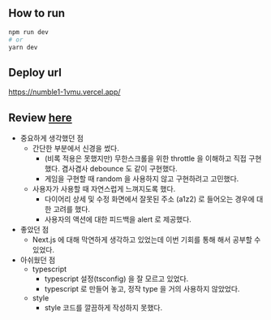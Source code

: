 ## How to run

```bash
npm run dev
# or
yarn dev
```

## Deploy url
https://numble1-1vmu.vercel.app/

## Review [here](https://snaag.oopy.io/5b3798cf-87c1-4633-8b1a-21ee3247909f)
- 중요하게 생각했던 점
    - 간단한 부분에서 신경을 썼다.
        - (비록 적용은 못했지만) 무한스크롤을 위한 throttle 을 이해하고 직접 구현했다. 겸사겸사 debounce 도 같이 구현했다.
        - 게임을 구현할 때 random 을 사용하지 않고 구현하려고 고민했다.
    - 사용자가 사용할 때 자연스럽게 느껴지도록 했다.
        - 다이어리 상세 및 수정 화면에서 잘못된 주소 (a1z2) 로 들어오는 경우에 대한 고려를 했다.
        - 사용자의 액션에 대한 피드백을 alert 로 제공했다.
- 좋았던 점
    - Next.js 에 대해 막연하게 생각하고 있었는데 이번 기회를 통해 해서 공부할 수 있었다.
- 아쉬웠던 점
    - typescript
        - typescript 설정(tsconfig) 을 잘 모르고 있었다.
        - typescript 로 만들어 놓고, 정작 type 을 거의 사용하지 않았었다.
    - style
        - style 코드를 깔끔하게 작성하지 못했다.
        
        
